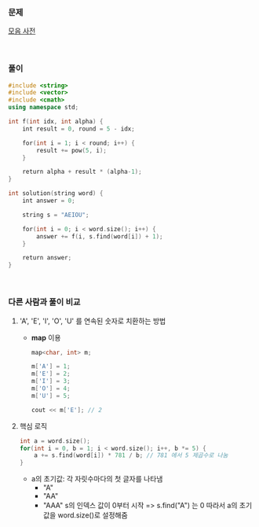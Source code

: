 ### 문제

[모음 사전](https://programmers.co.kr/learn/courses/30/lessons/84512)

<br>

### **풀이**

```cpp
#include <string>
#include <vector>
#include <cmath>
using namespace std;

int f(int idx, int alpha) {
    int result = 0, round = 5 - idx;

    for(int i = 1; i < round; i++) {
        result += pow(5, i);
    }

    return alpha + result * (alpha-1);
}

int solution(string word) {
    int answer = 0;

    string s = "AEIOU";

    for(int i = 0; i < word.size(); i++) {
        answer += f(i, s.find(word[i]) + 1);
    }

    return answer;
}
```

<br>

### **다른 사람과 풀이 비교**

1. 'A', 'E', 'I', 'O', 'U' 를 연속된 숫자로 치환하는 방법

   - **map** 이용

     ```cpp
     map<char, int> m;

     m['A'] = 1;
     m['E'] = 2;
     m['I'] = 3;
     m['O'] = 4;
     m['U'] = 5;

     cout << m['E']; // 2
     ```

2. 핵심 로직

   ```cpp
   int a = word.size();
   for(int i = 0, b = 1; i < word.size(); i++, b *= 5) {
       a += s.find(word[i]) * 781 / b; // 781 에서 5 제곱수로 나눔
   }
   ```

   - a의 초기값: 각 자릿수마다의 첫 글자를 나타냄
     - "A"
     - "AA"
     - "AAA"
       s의 인덱스 값이 0부터 시작 => s.find("A") 는 0
       따라서 a의 초기값을 word.size()로 설정해줌
